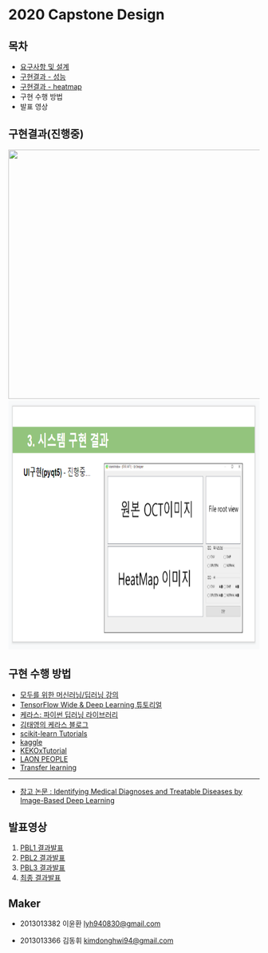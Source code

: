 # 2020 Capstone Design


## 목차
- [요구사항 및 설계](https://github.com/cromatical/Image-based-deep-learning-for-OCT/tree/master/documents)
- [구현결과 - 성능](https://github.com/cromatical/Image-based-deep-learning-for-OCT/tree/master/documents)
- [구현결과 - heatmap](https://github.com/cromatical/Image-based-deep-learning-for-OCT/tree/master/img)
- 구현 수행 방법
- 발표 영상


## 구현결과(진행중)

<center><img src="/img/웹.PNG" width="800" height="500"></center>

<center><img src="/img/pyqt5.PNG" width="800" height="500"></center>


## 구현 수행 방법

- [모두를 위한 머신러닝/딥러닝 강의](https://hunkim.github.io/ml/)
- [TensorFlow Wide & Deep Learning 튜토리얼](https://tensorflowkorea.gitbooks.io/tensorflow-kr/content/g3doc/tutorials/wide_and_deep/)
- [케라스: 파이썬 딥러닝 라이브러리](https://keras.io/ko/)
- [김태영의 케라스 블로그](https://tykimos.github.io/index.html)
- [scikit-learn Tutorials](https://scikit-learn.org/stable/tutorial/index.html)
- [kaggle](https://www.kaggle.com/datasets)
- [KEKOxTutorial](https://keraskorea.github.io/posts/2018-10-24-%ED%85%90%EC%84%9C%ED%94%8C%EB%A1%9C%EC%9A%B0%20%EC%9B%8C%ED%81%AC%ED%94%8C%EB%A1%9C%EC%9A%B0%EB%A1%9C%EC%84%9C%20%EC%BC%80%EB%9D%BC%EC%8A%A4%20%EC%82%AC%EC%9A%A9%ED%95%98%EA%B8%B0%20%EC%99%84%EC%A0%84%20%EA%B0%80%EC%9D%B4%EB%93%9C/)
- [LAON PEOPLE](https://blog.naver.com/laonple)
- [Transfer learning](https://jeinalog.tistory.com/13)
---
- [참고 논문 : Identifying Medical Diagnoses and Treatable Diseases by Image-Based Deep Learning](https://www.sciencedirect.com/science/article/pii/S0092867418301545)


## 발표영상
1.   [PBL1 결과발표](https://youtu.be/YIwPM7o87uE)
2.   [PBL2 결과발표](https://youtu.be/zJtn4eeDvb8 )
3.   [PBL3 결과발표](https://youtu.be/9KmefKyzbtk)
4.   [최종 결과발표](https://youtu.be/xeYtalinIlA)

## Maker
- 2013013382 이윤환 lyh940830@gmail.com

- 2013013366 김동휘 kimdonghwi94@gmail.com
